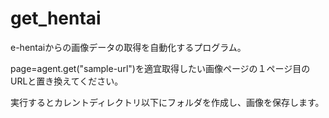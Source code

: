 get_hentai
==========

e-hentaiからの画像データの取得を自動化するプログラム。


page=agent.get("sample-url")を適宜取得したい画像ページの１ページ目のURLと置き換えてください。

実行するとカレントディレクトリ以下にフォルダを作成し、画像を保存します。
